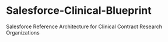 # Salesforce-Clinical-Blueprint
Salesforce Reference Architecture for Clinical Contract Research Organizations
